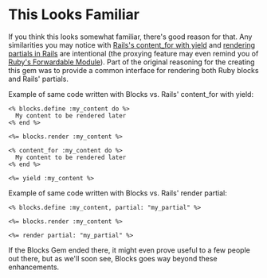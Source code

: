 # This Looks Familiar

If you think this looks somewhat familiar, there's good reason for that. Any similarities you may notice with [Rails's content_for with yield](http://api.rubyonrails.org/classes/ActionView/Helpers/CaptureHelper.html#method-i-content_for) and [rendering partials in Rails](https://apidock.com/rails/ActionController/Base/render) are intentional (the proxying feature may even remind you of [Ruby's Forwardable Module](http://ruby-doc.org/stdlib-2.0.0/libdoc/forwardable/rdoc/Forwardable.html)). Part of the original reasoning for the creating this gem was to provide a common interface for rendering both Ruby blocks and Rails' partials.


Example of same code written with Blocks vs. Rails' content_for with yield:

```erb
<% blocks.define :my_content do %>
  My content to be rendered later
<% end %>

<%= blocks.render :my_content %>
```

```erb
<% content_for :my_content do %>
  My content to be rendered later
<% end %>

<%= yield :my_content %>
```

Example of same code written with Blocks vs. Rails' render partial:

```erb
<% blocks.define :my_content, partial: "my_partial" %>

<%= blocks.render :my_content %>
```

```erb
<%= render partial: "my_partial" %>
```

If the Blocks Gem ended there, it might even prove useful to a few people out there, but as we'll soon see, Blocks goes way beyond these enhancements.